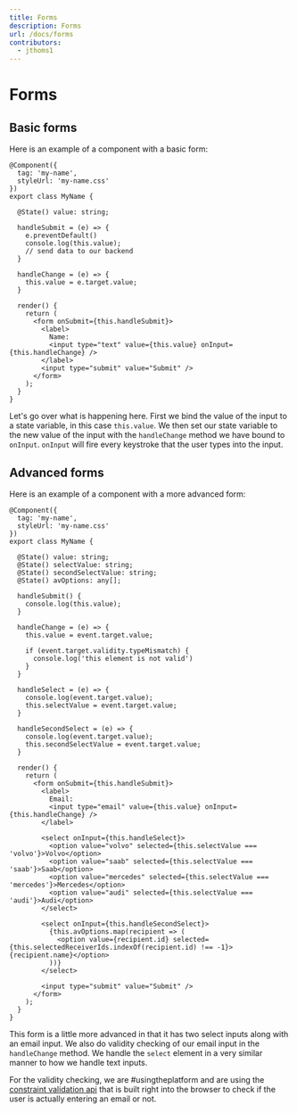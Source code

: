 ```yaml
---
title: Forms
description: Forms
url: /docs/forms
contributors:
  - jthoms1
---
```


# Forms

## Basic forms

Here is an example of a component with a basic form:

```tsx
@Component({
  tag: 'my-name',
  styleUrl: 'my-name.css'
})
export class MyName {

  @State() value: string;

  handleSubmit = (e) => {
    e.preventDefault()
    console.log(this.value);
    // send data to our backend
  }

  handleChange = (e) => {
    this.value = e.target.value;
  }

  render() {
    return (
      <form onSubmit={this.handleSubmit}>
        <label>
          Name:
          <input type="text" value={this.value} onInput={this.handleChange} />
        </label>
        <input type="submit" value="Submit" />
      </form>
    );
  }
}
```

Let's go over what is happening here. First we bind the value of the input to a state variable, in this case `this.value`. We then set our state variable to the new value of the input with the `handleChange` method we have bound to `onInput`. `onInput` will fire every keystroke that the user types into the input.


## Advanced forms

Here is an example of a component with a more advanced form:

```tsx
@Component({
  tag: 'my-name',
  styleUrl: 'my-name.css'
})
export class MyName {

  @State() value: string;
  @State() selectValue: string;
  @State() secondSelectValue: string;
  @State() avOptions: any[];

  handleSubmit() {
    console.log(this.value);
  }

  handleChange = (e) => {
    this.value = event.target.value;

    if (event.target.validity.typeMismatch) {
      console.log('this element is not valid')
    }
  }

  handleSelect = (e) => {
    console.log(event.target.value);
    this.selectValue = event.target.value;
  }

  handleSecondSelect = (e) => {
    console.log(event.target.value);
    this.secondSelectValue = event.target.value;
  }

  render() {
    return (
      <form onSubmit={this.handleSubmit}>
        <label>
          Email:
          <input type="email" value={this.value} onInput={this.handleChange} />
        </label>

        <select onInput={this.handleSelect}>
          <option value="volvo" selected={this.selectValue === 'volvo'}>Volvo</option>
          <option value="saab" selected={this.selectValue === 'saab'}>Saab</option>
          <option value="mercedes" selected={this.selectValue === 'mercedes'}>Mercedes</option>
          <option value="audi" selected={this.selectValue === 'audi'}>Audi</option>
        </select>

        <select onInput={this.handleSecondSelect}>
          {this.avOptions.map(recipient => (
            <option value={recipient.id} selected={this.selectedReceiverIds.indexOf(recipient.id) !== -1}>{recipient.name}</option>
          ))}
        </select>

        <input type="submit" value="Submit" />
      </form>
    );
  }
}
```

This form is a little more advanced in that it has two select inputs along with an email input. We also do validity checking of our email input in the `handleChange` method. We handle the `select` element in a very similar manner to how we handle text inputs.

For the validity checking, we are #usingtheplatform and are using the [constraint validation api](https://developer.mozilla.org/en-US/docs/Web/Guide/HTML/HTML5/Constraint_validation) that is built right into the browser to check if the user is actually entering an email or not.
